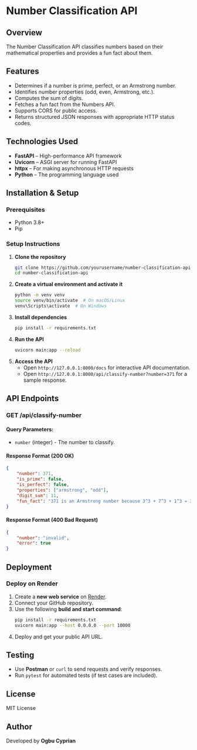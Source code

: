 # Number Classification API

## Overview
The Number Classification API classifies numbers based on their mathematical properties and provides a fun fact about them.

## Features
- Determines if a number is prime, perfect, or an Armstrong number.
- Identifies number properties (odd, even, Armstrong, etc.).
- Computes the sum of digits.
- Fetches a fun fact from the Numbers API.
- Supports CORS for public access.
- Returns structured JSON responses with appropriate HTTP status codes.

## Technologies Used
- **FastAPI** – High-performance API framework
- **Uvicorn** – ASGI server for running FastAPI
- **httpx** – For making asynchronous HTTP requests
- **Python** – The programming language used

## Installation & Setup

### Prerequisites
- Python 3.8+
- Pip

### Setup Instructions
1. **Clone the repository**
   ```bash
   git clone https://github.com/yourusername/number-classification-api.git
   cd number-classification-api
   ```
2. **Create a virtual environment and activate it**
   ```bash
   python -m venv venv
   source venv/bin/activate  # On macOS/Linux
   venv\Scripts\activate  # On Windows
   ```
3. **Install dependencies**
   ```bash
   pip install -r requirements.txt
   ```
4. **Run the API**
   ```bash
   uvicorn main:app --reload
   ```
5. **Access the API**
   - Open `http://127.0.0.1:8000/docs` for interactive API documentation.
   - Open `http://127.0.0.1:8000/api/classify-number?number=371` for a sample response.

## API Endpoints

### **GET /api/classify-number**
#### **Query Parameters:**
- `number` (integer) - The number to classify.

#### **Response Format (200 OK)**
```json
{
    "number": 371,
    "is_prime": false,
    "is_perfect": false,
    "properties": ["armstrong", "odd"],
    "digit_sum": 11,
    "fun_fact": "371 is an Armstrong number because 3^3 + 7^3 + 1^3 = 371"
}
```
#### **Response Format (400 Bad Request)**
```json
{
    "number": "invalid",
    "error": true
}
```

## Deployment


### **Deploy on Render**
1. Create a **new web service** on [Render](https://render.com/).
2. Connect your GitHub repository.
3. Use the following **build and start command**:
   ```bash
   pip install -r requirements.txt
   uvicorn main:app --host 0.0.0.0 --port 10000
   ```
4. Deploy and get your public API URL.

## Testing
- Use **Postman** or `curl` to send requests and verify responses.
- Run `pytest` for automated tests (if test cases are included).

## License
MIT License

## Author
Developed by **Ogbu Cyprian**

